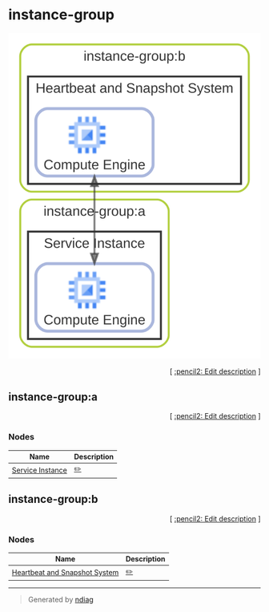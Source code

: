 # instance-group

![view](layer-instance-group.svg)



<p align="right">
  [ <a href="../input/ndiag.descriptions/_layer-instance-group.md">:pencil2: Edit description</a> ]
<p>


## instance-group:a



<p align="right">
  [ <a href="../input/ndiag.descriptions/_cluster-instance-group_a.md">:pencil2: Edit description</a> ]
<p>


### Nodes

| Name | Description |
| --- | --- |
| [Service Instance](node-service_instance.md) | <a href="../input/ndiag.descriptions/_node-service_instance.md">:pencil2:</a> |
## instance-group:b



<p align="right">
  [ <a href="../input/ndiag.descriptions/_cluster-instance-group_b.md">:pencil2: Edit description</a> ]
<p>


### Nodes

| Name | Description |
| --- | --- |
| [Heartbeat and Snapshot System](node-heartbeat_and_snapshot_system.md) | <a href="../input/ndiag.descriptions/_node-heartbeat_and_snapshot_system.md">:pencil2:</a> |

---

> Generated by [ndiag](https://github.com/k1LoW/ndiag)
